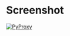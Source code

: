 # Screenshot 
<a href="https://ibb.co/RY0CB73"><img src="https://i.ibb.co/NtjLm79/PyProxy.jpg" alt="PyProxy" border="0"></a>

